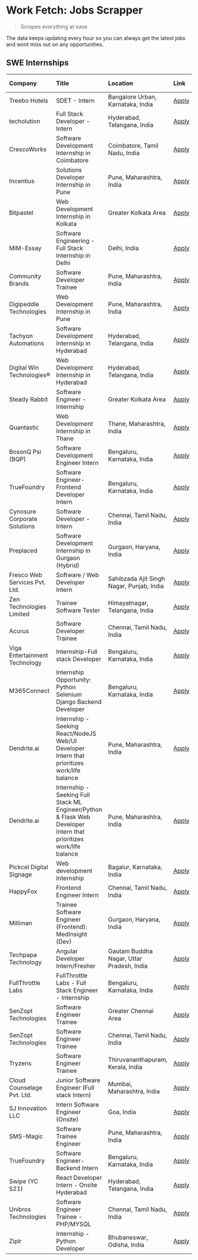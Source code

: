 # Work Fetch: Jobs Scrapper
> Scrapes everything at ease

The data keeps updating every hour so you can always get the latest jobs and wont miss out on any opportunities.

## SWE Internships
<!--START_SECTION:workfetch-->
| Company                       | Title                                                                                                              | Location                                  | Link                                                                                                                                                                                                                                                                                                                              | Date Posted   |
|:------------------------------|:-------------------------------------------------------------------------------------------------------------------|:------------------------------------------|:----------------------------------------------------------------------------------------------------------------------------------------------------------------------------------------------------------------------------------------------------------------------------------------------------------------------------------|:--------------|
| Treebo Hotels                 | SDET - Intern                                                                                                      | Bangalore Urban, Karnataka, India         | [Apply](https://in.linkedin.com/jobs/view/sdet-intern-at-treebo-hotels-3902832257?position=10&pageNum=0&refId=SzLPDtL4czhXY6VTh9Tu0w%3D%3D&trackingId=4OaZSFG5PiZTyO0Ua0nAhQ%3D%3D&trk=public_jobs_jserp-result_search-card)                                                                                                      | 2024-04-19    |
| techolution                   | Full Stack Developer - Intern                                                                                      | Hyderabad, Telangana, India               | [Apply](https://in.linkedin.com/jobs/view/full-stack-developer-intern-at-techolution-3904814977?position=29&pageNum=0&refId=SzLPDtL4czhXY6VTh9Tu0w%3D%3D&trackingId=zSk6%2FPnODgnL3zLYcHQrEg%3D%3D&trk=public_jobs_jserp-result_search-card)                                                                                      | 2024-04-18    |
| CrescoWorks                   | Software Development Internship in Coimbatore                                                                      | Coimbatore, Tamil Nadu, India             | [Apply](https://in.linkedin.com/jobs/view/software-development-internship-in-coimbatore-at-crescoworks-3904327953?position=8&pageNum=0&refId=SzLPDtL4czhXY6VTh9Tu0w%3D%3D&trackingId=rvuyQ1SJTlGd4W1GC25JIw%3D%3D&trk=public_jobs_jserp-result_search-card)                                                                       | 2024-04-17    |
| Incentius                     | Solutions Developer Internship in Pune                                                                             | Pune, Maharashtra, India                  | [Apply](https://in.linkedin.com/jobs/view/solutions-developer-internship-in-pune-at-incentius-3904329499?position=15&pageNum=0&refId=SzLPDtL4czhXY6VTh9Tu0w%3D%3D&trackingId=DWsom1NhkpYYGEk1fAFYiA%3D%3D&trk=public_jobs_jserp-result_search-card)                                                                               | 2024-04-17    |
| Bitpastel                     | Web Development Internship in Kolkata                                                                              | Greater Kolkata Area                      | [Apply](https://in.linkedin.com/jobs/view/web-development-internship-in-kolkata-at-bitpastel-3903194722?position=59&pageNum=0&refId=SzLPDtL4czhXY6VTh9Tu0w%3D%3D&trackingId=6lwZD1S%2BjU93t4%2BQAcwhAw%3D%3D&trk=public_jobs_jserp-result_search-card)                                                                            | 2024-04-16    |
| MiM-Essay                     | Software Engineering - Full Stack Internship in Delhi                                                              | Delhi, India                              | [Apply](https://in.linkedin.com/jobs/view/software-engineering-full-stack-internship-in-delhi-at-mim-essay-3901647332?position=19&pageNum=0&refId=SzLPDtL4czhXY6VTh9Tu0w%3D%3D&trackingId=TgKNe5Ak2k2dopZFGI%2FaVQ%3D%3D&trk=public_jobs_jserp-result_search-card)                                                                | 2024-04-15    |
| Community Brands              | Software Developer Trainee                                                                                         | Pune, Maharashtra, India                  | [Apply](https://in.linkedin.com/jobs/view/software-developer-trainee-at-community-brands-3899630827?position=20&pageNum=0&refId=SzLPDtL4czhXY6VTh9Tu0w%3D%3D&trackingId=zYmf%2FRUCmMXYcXq3%2BDcoXg%3D%3D&trk=public_jobs_jserp-result_search-card)                                                                                | 2024-04-15    |
| Digipeddle Technologies       | Web Development Internship in Pune                                                                                 | Pune, Maharashtra, India                  | [Apply](https://in.linkedin.com/jobs/view/web-development-internship-in-pune-at-digipeddle-technologies-3898605884?position=38&pageNum=0&refId=SzLPDtL4czhXY6VTh9Tu0w%3D%3D&trackingId=n6mDrrVEeIcs5nv9mo22BQ%3D%3D&trk=public_jobs_jserp-result_search-card)                                                                     | 2024-04-13    |
| Tachyon Automations           | Software Development Internship in Hyderabad                                                                       | Hyderabad, Telangana, India               | [Apply](https://in.linkedin.com/jobs/view/software-development-internship-in-hyderabad-at-tachyon-automations-3896969464?position=24&pageNum=0&refId=SzLPDtL4czhXY6VTh9Tu0w%3D%3D&trackingId=12g7vNHmvD0FJRbdggo6wA%3D%3D&trk=public_jobs_jserp-result_search-card)                                                               | 2024-04-12    |
| Digital Win Technologies®     | Web Development Internship in Hyderabad                                                                            | Hyderabad, Telangana, India               | [Apply](https://in.linkedin.com/jobs/view/web-development-internship-in-hyderabad-at-digital-win-technologies%C2%AE-3893193501?position=49&pageNum=0&refId=SzLPDtL4czhXY6VTh9Tu0w%3D%3D&trackingId=%2BcFVvYlN4fxT7YNMKq7yOA%3D%3D&trk=public_jobs_jserp-result_search-card)                                                       | 2024-04-10    |
| Steady Rabbit                 | Software Engineer - Internship                                                                                     | Greater Kolkata Area                      | [Apply](https://in.linkedin.com/jobs/view/software-engineer-internship-at-steady-rabbit-3885171077?position=4&pageNum=0&refId=SzLPDtL4czhXY6VTh9Tu0w%3D%3D&trackingId=KXP9uEY75iPpJeBCe%2FQG9g%3D%3D&trk=public_jobs_jserp-result_search-card)                                                                                    | 2024-04-08    |
| Quantastic                    | Web Development Internship in Thane                                                                                | Thane, Maharashtra, India                 | [Apply](https://in.linkedin.com/jobs/view/web-development-internship-in-thane-at-quantastic-3888221292?position=57&pageNum=0&refId=SzLPDtL4czhXY6VTh9Tu0w%3D%3D&trackingId=4qEaI5W2C1eMTRvreqnpGw%3D%3D&trk=public_jobs_jserp-result_search-card)                                                                                 | 2024-04-08    |
| BosonQ Psi (BQP)              | Software Development Engineer Intern                                                                               | Bengaluru, Karnataka, India               | [Apply](https://in.linkedin.com/jobs/view/software-development-engineer-intern-at-bosonq-psi-bqp-3888328596?position=23&pageNum=0&refId=SzLPDtL4czhXY6VTh9Tu0w%3D%3D&trackingId=VCPVXVxYqvk5ATaJFQrTJw%3D%3D&trk=public_jobs_jserp-result_search-card)                                                                            | 2024-04-06    |
| TrueFoundry                   | Software Engineer- Frontend Developer Intern                                                                       | Bengaluru, Karnataka, India               | [Apply](https://in.linkedin.com/jobs/view/software-engineer-frontend-developer-intern-at-truefoundry-3887320206?position=13&pageNum=0&refId=SzLPDtL4czhXY6VTh9Tu0w%3D%3D&trackingId=3dW08%2F74FnagmgCxqhIaeQ%3D%3D&trk=public_jobs_jserp-result_search-card)                                                                      | 2024-04-05    |
| Cynosure Corporate Solutions  | Software Developer -Intern                                                                                         | Chennai, Tamil Nadu, India                | [Apply](https://in.linkedin.com/jobs/view/software-developer-intern-at-cynosure-corporate-solutions-3884767755?position=14&pageNum=0&refId=SzLPDtL4czhXY6VTh9Tu0w%3D%3D&trackingId=H0opWVgn2t50W8tE0qe40g%3D%3D&trk=public_jobs_jserp-result_search-card)                                                                         | 2024-04-04    |
| Preplaced                     | Software Development Internship in Gurgaon (Hybrid)                                                                | Gurgaon, Haryana, India                   | [Apply](https://in.linkedin.com/jobs/view/software-development-internship-in-gurgaon-hybrid-at-preplaced-3880567870?position=18&pageNum=0&refId=SzLPDtL4czhXY6VTh9Tu0w%3D%3D&trackingId=NvbCalDcUCT%2FwOJycjiWBw%3D%3D&trk=public_jobs_jserp-result_search-card)                                                                  | 2024-04-01    |
| Fresco Web Services Pvt. Ltd. | Software / Web Developer Intern                                                                                    | Sahibzada Ajit Singh Nagar, Punjab, India | [Apply](https://in.linkedin.com/jobs/view/software-web-developer-intern-at-fresco-web-services-pvt-ltd-3880552598?position=50&pageNum=0&refId=SzLPDtL4czhXY6VTh9Tu0w%3D%3D&trackingId=1jJDrAO5eTQM8QE7%2BKzUSQ%3D%3D&trk=public_jobs_jserp-result_search-card)                                                                    | 2024-04-01    |
| Zen Technologies Limited      | Trainee Software  Tester                                                                                           | Himayatnagar, Telangana, India            | [Apply](https://in.linkedin.com/jobs/view/trainee-software-tester-at-zen-technologies-limited-3872100214?position=7&pageNum=0&refId=SzLPDtL4czhXY6VTh9Tu0w%3D%3D&trackingId=kZnTDYr0rsxVMybNaJ4kHw%3D%3D&trk=public_jobs_jserp-result_search-card)                                                                                | 2024-03-26    |
| Acurus                        | Software Developer Trainee                                                                                         | Chennai, Tamil Nadu, India                | [Apply](https://in.linkedin.com/jobs/view/software-developer-trainee-at-acurus-3871400616?position=16&pageNum=0&refId=SzLPDtL4czhXY6VTh9Tu0w%3D%3D&trackingId=XCy8myCHMHeIafuVyJ4uRA%3D%3D&trk=public_jobs_jserp-result_search-card)                                                                                              | 2024-03-26    |
| Viga Entertainment Technology | Internship-Full stack Developer                                                                                    | Bengaluru, Karnataka, India               | [Apply](https://in.linkedin.com/jobs/view/internship-full-stack-developer-at-viga-entertainment-technology-3870669789?position=21&pageNum=0&refId=SzLPDtL4czhXY6VTh9Tu0w%3D%3D&trackingId=Yea5OyJQkhNd%2Fmv0%2Bv4iwQ%3D%3D&trk=public_jobs_jserp-result_search-card)                                                              | 2024-03-25    |
| M365Connect                   | Internship Opportunity: Python Selenium Django Backend Developer                                                   | Bengaluru, Karnataka, India               | [Apply](https://in.linkedin.com/jobs/view/internship-opportunity-python-selenium-django-backend-developer-at-m365connect-3868219387?position=60&pageNum=0&refId=SzLPDtL4czhXY6VTh9Tu0w%3D%3D&trackingId=K%2FrmhTMBtvncexEmqaoHKg%3D%3D&trk=public_jobs_jserp-result_search-card)                                                  | 2024-03-24    |
| Dendrite.ai                   | Internship - Seeking React/NodeJS Web/UI Developer Intern that prioritizes work/life balance                       | Pune, Maharashtra, India                  | [Apply](https://in.linkedin.com/jobs/view/internship-seeking-react-nodejs-web-ui-developer-intern-that-prioritizes-work-life-balance-at-dendrite-ai-3853583200?position=31&pageNum=0&refId=SzLPDtL4czhXY6VTh9Tu0w%3D%3D&trackingId=jpJqxbx%2BOIfK8TGYH3ZzOw%3D%3D&trk=public_jobs_jserp-result_search-card)                       | 2024-03-12    |
| Dendrite.ai                   | Internship - Seeking Full Stack ML Engineer/Python & Flask Web Developer Intern that prioritizes work/life balance | Pune, Maharashtra, India                  | [Apply](https://in.linkedin.com/jobs/view/internship-seeking-full-stack-ml-engineer-python-flask-web-developer-intern-that-prioritizes-work-life-balance-at-dendrite-ai-3853583202?position=56&pageNum=0&refId=SzLPDtL4czhXY6VTh9Tu0w%3D%3D&trackingId=iid2zHGWW%2F6%2B7dAM1GrY1A%3D%3D&trk=public_jobs_jserp-result_search-card) | 2024-03-12    |
| Pickcel Digital Signage       | Web development Internship                                                                                         | Bagalur, Karnataka, India                 | [Apply](https://in.linkedin.com/jobs/view/web-development-internship-at-pickcel-digital-signage-3849506118?position=47&pageNum=0&refId=SzLPDtL4czhXY6VTh9Tu0w%3D%3D&trackingId=8A%2BvMbNUXx%2B1ylalJ4EAmw%3D%3D&trk=public_jobs_jserp-result_search-card)                                                                         | 2024-03-08    |
| HappyFox                      | Frontend Engineer Intern                                                                                           | Chennai, Tamil Nadu, India                | [Apply](https://in.linkedin.com/jobs/view/frontend-engineer-intern-at-happyfox-3848357951?position=46&pageNum=0&refId=SzLPDtL4czhXY6VTh9Tu0w%3D%3D&trackingId=eRzB18aRp%2FuhmiTIwBUD%2FA%3D%3D&trk=public_jobs_jserp-result_search-card)                                                                                          | 2024-03-07    |
| Milliman                      | Trainee Software Engineer (Frontend): MedInsight (Dev)                                                             | Gurgaon, Haryana, India                   | [Apply](https://in.linkedin.com/jobs/view/trainee-software-engineer-frontend-medinsight-dev-at-milliman-3792874280?position=9&pageNum=0&refId=SzLPDtL4czhXY6VTh9Tu0w%3D%3D&trackingId=Z6Ec2waIo0A1hLFQ0CxuAQ%3D%3D&trk=public_jobs_jserp-result_search-card)                                                                      | 2024-03-01    |
| Techpapa Technology           | Angular Developer Intern/Fresher                                                                                   | Gautam Buddha Nagar, Uttar Pradesh, India | [Apply](https://in.linkedin.com/jobs/view/angular-developer-intern-fresher-at-techpapa-technology-3834305862?position=52&pageNum=0&refId=SzLPDtL4czhXY6VTh9Tu0w%3D%3D&trackingId=o8KTKwmgpPxkVREb7RKkow%3D%3D&trk=public_jobs_jserp-result_search-card)                                                                           | 2024-02-20    |
| FullThrottle Labs             | FullThrottle Labs - Full Stack Engineer - Internship                                                               | Bengaluru, Karnataka, India               | [Apply](https://in.linkedin.com/jobs/view/fullthrottle-labs-full-stack-engineer-internship-at-fullthrottle-labs-3829636016?position=51&pageNum=0&refId=SzLPDtL4czhXY6VTh9Tu0w%3D%3D&trackingId=zbWdBKhb0MfMGQJFaMcoGA%3D%3D&trk=public_jobs_jserp-result_search-card)                                                             | 2024-02-17    |
| SenZopt Technologies          | Software Engineer Trainee                                                                                          | Greater Chennai Area                      | [Apply](https://in.linkedin.com/jobs/view/software-engineer-trainee-at-senzopt-technologies-3827688781?position=30&pageNum=0&refId=SzLPDtL4czhXY6VTh9Tu0w%3D%3D&trackingId=oyH1cJpecVv50qfuFZ8MGw%3D%3D&trk=public_jobs_jserp-result_search-card)                                                                                 | 2024-02-12    |
| SenZopt Technologies          | Software Engineer Trainee                                                                                          | Chennai, Tamil Nadu, India                | [Apply](https://in.linkedin.com/jobs/view/software-engineer-trainee-at-senzopt-technologies-3827686880?position=45&pageNum=0&refId=SzLPDtL4czhXY6VTh9Tu0w%3D%3D&trackingId=I7GdRqw1rzMddAeyQbRUOQ%3D%3D&trk=public_jobs_jserp-result_search-card)                                                                                 | 2024-02-12    |
| Tryzens                       | Software Engineer Trainee                                                                                          | Thiruvananthapuram, Kerala, India         | [Apply](https://in.linkedin.com/jobs/view/software-engineer-trainee-at-tryzens-3809363491?position=32&pageNum=0&refId=SzLPDtL4czhXY6VTh9Tu0w%3D%3D&trackingId=YqCPqB7GOkkXurJjSu%2BFmA%3D%3D&trk=public_jobs_jserp-result_search-card)                                                                                            | 2024-01-18    |
| Cloud Counselage Pvt. Ltd.    | Junior Software Engineer (Full stack Intern)                                                                       | Mumbai, Maharashtra, India                | [Apply](https://in.linkedin.com/jobs/view/junior-software-engineer-full-stack-intern-at-cloud-counselage-pvt-ltd-3803132814?position=25&pageNum=0&refId=SzLPDtL4czhXY6VTh9Tu0w%3D%3D&trackingId=QUj0in6xPu%2FwCrwdVKrOeQ%3D%3D&trk=public_jobs_jserp-result_search-card)                                                          | 2024-01-11    |
| SJ Innovation LLC             | Intern Software Engineer (Onsite)                                                                                  | Goa, India                                | [Apply](https://in.linkedin.com/jobs/view/intern-software-engineer-onsite-at-sj-innovation-llc-3799959011?position=40&pageNum=0&refId=SzLPDtL4czhXY6VTh9Tu0w%3D%3D&trackingId=01%2FNs%2Bhgg%2BxDl7X0O%2FXMfA%3D%3D&trk=public_jobs_jserp-result_search-card)                                                                      | 2024-01-11    |
| SMS-Magic                     | Software Trainee Engineer                                                                                          | Pune, Maharashtra, India                  | [Apply](https://in.linkedin.com/jobs/view/software-trainee-engineer-at-sms-magic-3761409781?position=27&pageNum=0&refId=SzLPDtL4czhXY6VTh9Tu0w%3D%3D&trackingId=6z91ZZbBvc9tGCYWQIR5xw%3D%3D&trk=public_jobs_jserp-result_search-card)                                                                                            | 2023-11-16    |
| TrueFoundry                   | Software Engineer-Backend Intern                                                                                   | Bengaluru, Karnataka, India               | [Apply](https://in.linkedin.com/jobs/view/software-engineer-backend-intern-at-truefoundry-3779508170?position=28&pageNum=0&refId=SzLPDtL4czhXY6VTh9Tu0w%3D%3D&trackingId=3ZrVVJSCGDHJOxv%2B2rjkIg%3D%3D&trk=public_jobs_jserp-result_search-card)                                                                                 | 2023-11-10    |
| Swipe (YC S21)                | React Developer Intern - Onsite Hyderabad                                                                          | Hyderabad, Telangana, India               | [Apply](https://in.linkedin.com/jobs/view/react-developer-intern-onsite-hyderabad-at-swipe-yc-s21-3737600089?position=34&pageNum=0&refId=SzLPDtL4czhXY6VTh9Tu0w%3D%3D&trackingId=a513p%2FgROPo3RgthACHftw%3D%3D&trk=public_jobs_jserp-result_search-card)                                                                         | 2023-10-13    |
| Unibros Technologies          | Software Engineer Trainee - PHP/MYSQL                                                                              | Chennai, Tamil Nadu, India                | [Apply](https://in.linkedin.com/jobs/view/software-engineer-trainee-php-mysql-at-unibros-technologies-3656599241?position=33&pageNum=0&refId=SzLPDtL4czhXY6VTh9Tu0w%3D%3D&trackingId=Zct1Wre7o2824rGD5QHaxw%3D%3D&trk=public_jobs_jserp-result_search-card)                                                                       | 2023-06-12    |
| Ziplr                         | Internship - Python Developer                                                                                      | Bhubaneswar, Odisha, India                | [Apply](https://in.linkedin.com/jobs/view/internship-python-developer-at-ziplr-3645677592?position=55&pageNum=0&refId=SzLPDtL4czhXY6VTh9Tu0w%3D%3D&trackingId=eBs%2BcrVi61MgWv0IEJFYPw%3D%3D&trk=public_jobs_jserp-result_search-card)                                                                                            | 2023-06-02    |
<!--END_SECTION:workfetch-->

